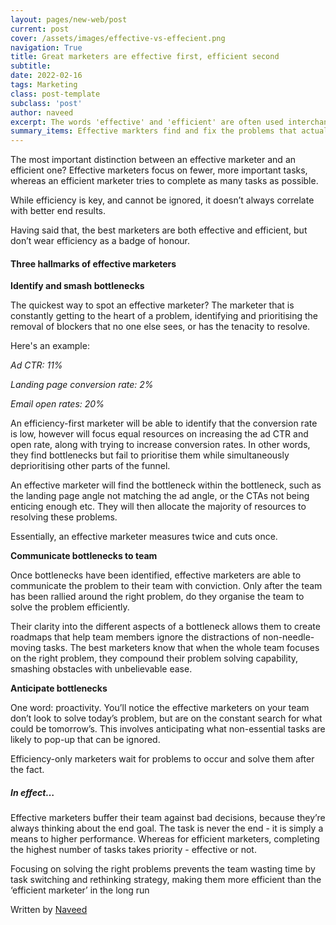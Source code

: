 ```yaml
---
layout: pages/new-web/post
current: post
cover: /assets/images/effective-vs-effecient.png
navigation: True
title: Great marketers are effective first, efficient second
subtitle:
date: 2022-02-16
tags: Marketing
class: post-template
subclass: 'post'
author: naveed
excerpt: The words 'effective' and 'efficient' are often used interchangeably. But when it comes to marketers, the two mean very different things.
summary_items: Effective markters find and fix the problems that actually matter, making them more valuable than efficiency-only marketers.
---
```

The most important distinction between an effective marketer and an efficient one? Effective marketers focus on fewer, more important tasks, whereas an efficient marketer tries to complete as many tasks as possible. 

While efficiency is key, and cannot be ignored, it doesn’t always correlate with better end results.

Having said that, the best marketers are both effective and efficient, but don’t wear efficiency as a badge of honour.

#### **Three hallmarks of effective marketers**

**Identify and smash bottlenecks**

The quickest way to spot an effective marketer? The marketer that is constantly getting to the heart of a problem, identifying and prioritising the removal of blockers that no one else sees, or has the tenacity to resolve. 

Here's an example: 

*Ad CTR: 11%*

*Landing page conversion rate: 2%*

*Email open rates: 20%*

An efficiency-first marketer will be able to identify that the conversion rate is low, however will focus equal resources on increasing the ad CTR and open rate, along with trying to increase conversion rates. In other words, they find bottlenecks but fail to prioritise them while simultaneously deprioritising other parts of the funnel.

An effective marketer will find the bottleneck within the bottleneck, such as the landing page angle not matching the ad angle, or the CTAs not being enticing enough etc. They will then allocate the majority of resources to resolving these problems.

Essentially, an effective marketer measures twice and cuts once.

**Communicate bottlenecks to team**

Once bottlenecks have been identified, effective marketers are able to communicate the problem to their team with conviction. Only after the team has been rallied around the right problem, do they organise the team to solve the problem efficiently. 

Their clarity into the different aspects of a bottleneck allows them to create roadmaps that help team members ignore the distractions of non-needle-moving tasks. The best marketers know that when the whole team focuses on the right problem, they compound their problem solving capability, smashing obstacles with unbelievable ease.

**Anticipate bottlenecks**

One word: proactivity. You’ll notice the effective marketers on your team don’t look to solve today’s problem, but are on the constant search for what could be tomorrow’s. This involves anticipating what non-essential tasks are likely to pop-up that can be ignored. 

Efficiency-only marketers wait for problems to occur and solve them after the fact.

##### **In effect…**

Effective marketers buffer their team against bad decisions, because they’re always thinking about the end goal. The task is never the end - it is simply a means to higher performance. Whereas for efficient marketers, completing the highest number of tasks takes priority - effective or not.

Focusing on solving the right problems prevents the team wasting time by task switching and rethinking strategy, making them more efficient than the ‘efficient marketer’ in the long run

Written by [Naveed](https://www.linkedin.com/in/naveed-tariq/)